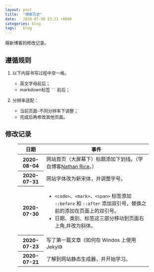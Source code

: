 ```yaml
---
layout: post
title:  "博客历史"  
date:   2020-07-30 13:21 +0800
categories: blog
tags:   blog
---
```


萌新博客的修改记录。

## 遵循规则

1. 以下内容书写过程中空一格。
    * 英文字母前后；
    * markdown标签 <code>``</code> 前后；

2. 分辨率适配：
    * 当前页面-不同分辨率下调整；
    * 完成后再修改其他页面。    

## 修改记录

<figure class="post-content-table blog-history-table">
    <table class="table">
        <thead><tr><th>日期</th><th>事件</th></tr></thead>
        <tbody>
            <tr><th>2020-08-04</th>
                <td>网站首页（大屏幕下）标题添加下划线。（学自博客<a href="https://nathanrice.me/about/">Nathan Rice</a>。）</td></tr>
            <tr><th>2020-07-31</th>
                <td>网站字体改为新宋体，并调整字号。</td></tr>
            <tr><th>2020-07-30</th>
                <td><ul>
                    <li><code>&lt;code&gt;</code>、<code>&lt;mark&gt;</code>、<code>&lt;span&gt;</code> 标签添加 <code>::before</code> 和 <code>::after</code> 添加双引号，替换之前的添加在页面上的双引号。</li>
                    <li>日期、类别、标签这三部分移动到页面右上角,并改为斜体。</li>
                </ul></td></tr>
            <tr>
                <th>2020-07-23</th>
                <td>写了第一篇文章《如何在 Windos 上使用 Jekyll》</td></tr>
            <tr>
                <th>2020-07-21</th>
                <td>了解到网站静态生成器，并开始学习。</td></tr>
        </tbody>
    </table>
</figure>
